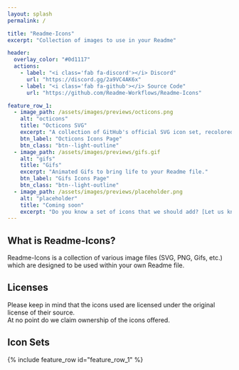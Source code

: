 ```yaml
---
layout: splash
permalink: /

title: "Readme-Icons"
excerpt: "Collection of images to use in your Readme"

header:
  overlay_color: "#0d1117"
  actions:
    - label: "<i class='fab fa-discord'></i> Discord"
      url: "https://discord.gg/2a9VC4AK6x"
    - label: "<i class='fab fa-github'></i> Source Code"
      url: "https://github.com/Readme-Workflows/Readme-Icons"

feature_row_1:
  - image_path: /assets/images/previews/octicons.png
    alt: "octicons"
    title: "Octicons SVG"
    excerpt: "A collection of GitHub's official SVG icon set, recolored for your personal need."
    btn_label: "Octicons Icons Page"
    btn_class: "btn--light-outline"
  - image_path: /assets/images/previews/gifs.gif
    alt: "gifs"
    title: "Gifs"
    excerpt: "Animated Gifs to bring life to your Readme file."
    btn_label: "Gifs Icons Page"
    btn_class: "btn--light-outline"
  - image_path: /assets/images/previews/placeholder.png
    alt: "placeholder"
    title: "Coming soon"
    excerpt: "Do you know a set of icons that we should add? [Let us know!](https://discord.gg/2a9VC4AK6x)"
---
```


## What is Readme-Icons?
Readme-Icons is a collection of various image files (SVG, PNG, Gifs, etc.) which are designed to be used within your own Readme file.

## Licenses
Please keep in mind that the icons used are licensed under the original license of their source.  
At no point do we claim ownership of the icons offered.

## Icon Sets

{% include feature_row id="feature_row_1" %}